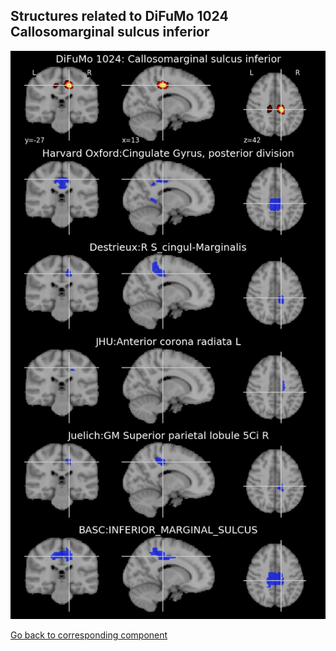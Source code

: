 


## Structures related to DiFuMo 1024 Callosomarginal sulcus inferior

![775](775.jpg "Structures related to DiFuMo 1024 Callosomarginal sulcus inferior")

[Go back to corresponding component](https://parietal-inria.github.io/DiFuMo/1024/html/775.html)